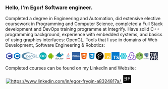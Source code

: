 ### Hello, I'm Egor! Software engineer.
Completed a degree in Engineering and Automation, did extensive elective coursework in Programming and Computer Science, completed a Full Stack development and DevOps training programme at Integrify. Have solid C++ programming background, experience with embedded systems, and basics of using graphics interfaces: OpenGL. Tools that I use in domains of Web Development, Software Engineering & Robotics:

<img src = "images/c.jpg" height = 25px/><img src = "images/cpp.jpg" height = 25px/><img src = "images/opengl.png" height = 25px/><img src = "images/arduino.jpg" height = 25px/><img src = "images/android.png" height = 25px/><img src = "images/docker.jpg" height = 25px/><img src = "images/java.png" height = 25px/><img src = "images/pascal.jpg" height = 25px/><img src = "images/html.jpg" height = 25px/><img src = "images/css.jpg" height = 25px/><img src = "images/sass.png" height = 25px/><img src = "images/js.png" height = 25px/><img src = "images/ts.jpg" height = 25px/><img src = "images/react.png" height = 25px/><img src = "images/redux.jpg" height = 25px/><img src = "images/node.jpg" height = 25px/><img src = "images/sql.jpg" height = 25px/><img src = "images/tiaportal.png" height = 25px/>

Completed courses can be found on my LinkedIn and Website:
<p>
    <a href="https://www.linkedin.com/in/egor-frygin-a8324817a/" target="_blank"  style = "padding:2px">
        <img height="25px" src="https://raw.githubusercontent.com/rahuldkjain/github-profile-readme-generator/master/src/images/icons/Social/linked-in-alt.svg" alt="https://www.linkedin.com/in/egor-frygin-a8324817a/"/>
    </a>
    <a href="https://homykaze.github.io/index.html" target="_blank" style = "padding:2px">
        <img src="images/logo.jpg" height="25px"/>
    </a>
</p>
